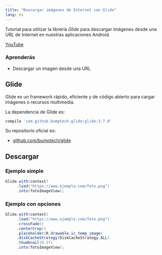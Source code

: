 ```yaml
---
title: "Descargar imágenes de Internet con Glide"
lang: es
---
```


Tutorial para utilizar la librería *Glide* para descargar imágenes desde una URL de Internet en nuestras aplicaciones Android.

[YouTube](https://www.youtube.com/watch?v=A-KphPemhhg)

### Aprenderás
* Descargar un imagen desde una URL

## Glide

Glide es un framework rápido, eficiente y de código abierto para cargar imágenes o recursos multimedia.

La dependencia de Glide es:

```groovy
compile 'com.github.bumptech.glide:glide:3.7.0'
```

Su repositorio oficial es:

* [github.com/bumptech/glide](https://github.com/bumptech/glide)

## Descargar

### Ejemplo simple

```java
Glide.with(context)
     .load("https://www.ejemplo.com/foto.png")
     .into(fotoImageView);
```

### Ejemplo con opciones

```java
Glide.with(context)
     .load("https://www.ejemplo.com/foto.png")
     .crossFade()
     .centerCrop()
     .placeholder(R.drawable.ic_temp_image)
     .diskCacheStrategy(DiskCacheStrategy.ALL)
     .thumbnail(0.5f)
     .into(fotoImageView);
```